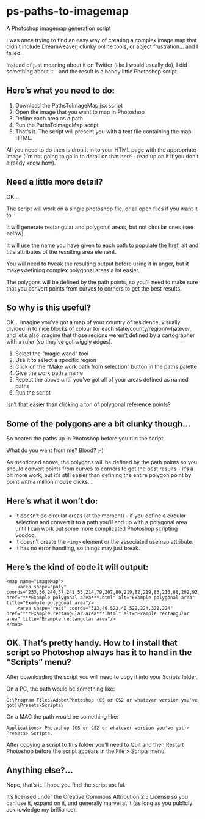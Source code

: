 ps-paths-to-imagemap
====================

A Photoshop imagemap generation script

I was once trying to find an easy way of creating a complex image map that didn’t include Dreamweaver, clunky online tools, or abject frustration... and I failed.

Instead of just moaning about it on Twitter (like I would usually do), I did something about it - and the result is a handy little Photoshop script.

## Here’s what you need to do:

1. Download the PathsToImageMap.jsx script
2. Open the image that you want to map in Photoshop
3. Define each area as a path
4. Run the PathsToImageMap script
5. That’s it. The script will present you with a text file containing the map HTML.

All you need to do then is drop it in to your HTML page with the appropriate image (I’m not going to go in to detail on that here - read up on it if you don’t already know how).

## Need a little more detail?

OK...

The script will work on a single photoshop file, or all open files if you want it to.

It will generate rectangular and polygonal areas, but not circular ones (see below).

It will use the name you have given to each path to populate the href, alt and title attributes of the resulting area element.

You will need to tweak the resulting output before using it in anger, but it makes defining complex polygonal areas a lot easier.

The polygons will be defined by the path points, so you’ll need to make sure that you convert points from curves to corners to get the best results.

## So why is this useful?

OK... imagine you’ve got a map of your country of residence, visually divided in to nice blocks of colour for each state/county/region/whatever, and let’s also imagine that those regions weren’t defined by a cartographer with a ruler (so they’ve got wiggly edges).

1. Select the “magic wand” tool
2. Use it to select a specific region
3. Click on the “Make work path from selection” button in the paths palette
4. Give the work path a name
5. Repeat the above until you’ve got all of your areas defined as named paths
6. Run the script

Isn’t that easier than clicking a ton of polygonal reference points?

## Some of the polygons are a bit clunky though...

So neaten the paths up in Photoshop before you run the script.

What do you want from me? Blood? ;-)

As mentioned above, the polygons will be defined by the path points so you should convert points from curves to corners to get the best results - it’s a bit more work, but it’s still easier than defining the entire polygon point by point with a million mouse clicks…

## Here’s what it won’t do:

* It doesn’t do circular areas (at the moment) - if you define a circular selection and convert it to a path you’ll end up with a polygonal area until I can work out some more complicated Photoshop scripting voodoo.
* It doesn’t create the `<img>` element or the associated usemap attribute.
* It has no error handling, so things may just break.

## Here’s the kind of code it will output:

    <map name="imageMap">
        <area shape="poly" coords="233,36,244,37,241,53,214,79,207,80,219,82,219,83,216,88,202,92,202,94,203,94,213,90,202,99,202,100,231,88,278,94,280,102,257,151,234,163,249,158,253,166,253,167,217,169,218,164,202,160,207,156,194,154,193,153,199,129,194,123,169,123,164,115,169,110,172,113,163,108,167,102,160,104,159,97,161,93,170,95,162,86,165,86,167,85,162,77,165,77,168,83,169,81,167,75,168,75,179,78,176,75,184,80,173,65,179,65,179,64,176,57,188,58,183,53,182,50,186,50,184,43,190,37,197,41,194,46,199,40,204,41,203,45,235,40,235,39,170,102,168,106,172,102" href="***Example polygonal area***.html" alt="Example polygonal area" title="Example polygonal area"/>
        <area shape="rect" coords="322,40,522,40,522,224,322,224" href="***Example rectangular area***.html" alt="Example rectangular area" title="Example rectangular area"/>
    </map>

## OK. That’s pretty handy. How to I install that script so Photoshop always has it to hand in the “Scripts” menu?

After downloading the script you will need to copy it into your Scripts folder.

On a PC, the path would be something like:

    C:\Program Files\Adobe\Photoshop (CS or CS2 or whatever version you've got)\Presets\Scripts\

On a MAC the path would be something like:

    Applications> Photoshop (CS or CS2 or whatever version you've got)> Presets> Scripts.

After copying a script to this folder you’ll need to Quit and then Restart Photoshop before the script appears in the File > Scripts menu.

## Anything else?…

Nope, that’s it. I hope you find the script useful.

It’s licensed under the Creative Commons Attribution 2.5 License so you can use it, expand on it, and generally marvel at it (as long as you publicly acknowledge my brilliance).
